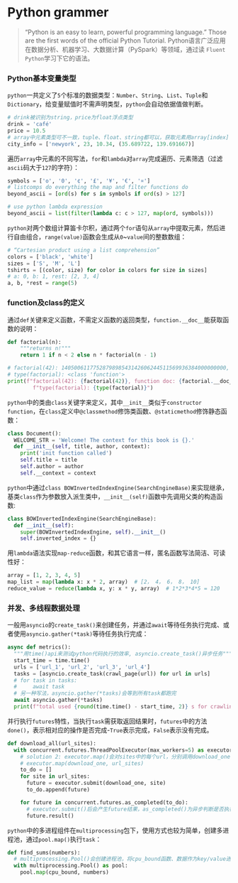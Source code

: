 # Python grammer
> “Python is an easy to learn, powerful programming language.” Those are the first words of the official Python Tutorial. Python语言广泛应用在数据分析、机器学习、大数据计算（PySpark）等领域，通过读 `Fluent Python`学习下它的语法。

### Python基本变量类型
`python`一共定义了`5`个标准的数据类型：`Number`、`String`、`List`、`Tuple`和`Dictionary`，给变量赋值时不需声明类型，`python`会自动依据值做判断。
```python
# drink被识别为string，price为float浮点类型
drink = 'café'
price = 10.5
# array中元素类型可不一致，tuple、float、string都可以，获取元素用array[index]
city_info = ['newyork', 23, 10.34, (35.689722, 139.691667)]
```
遍历`array`中元素的不同写法，`for`和`lambda`对`array`完成遍历、元素筛选（过滤`ascii`码大于`127`的字符）：
```python
symbols = ['o', '0', '¢', '£', '¥', '€', '¤']
# listcomps do everything the map and filter functions do
beyond_ascii = [ord(s) for s in symbols if ord(s) > 127]

# use python lambda expression
beyond_ascii = list(filter(lambda c: c > 127, map(ord, symbols)))
```
`python`对两个数组计算笛卡尔积，通过两个`for`语句从`array`中提取元素，然后进行自由组合，`range(value)`函数会生成从`0`~`value`间的整数数组：
```python
# “Cartesian product using a list comprehension”
colors = ['black', 'white']
sizes = ['S', 'M', 'L']
tshirts = [(color, size) for color in colors for size in sizes]
# a: 0, b: 1, rest: [2, 3, 4]
a, b, *rest = range(5)
```
### function及class的定义
通过`def`关键来定义函数，不需定义函数的返回类型，`function.__doc__`能获取函数的说明：
```python
def factorial(n):
    """returns n!"""
    return 1 if n < 2 else n * factorial(n - 1)

# factorial(42): 1405006117752879898543142606244511569936384000000000, function doc: returns n!,
# type(factorial): <class 'function'>
print(f"factorial(42): {factorial(42)}, function doc: {factorial.__doc__}, "
        f"type(factorial): {type(factorial)}")
```
`python`中的类由`class`关键字来定义，其中`__init__`类似于`constructor function`，在`class`定义中`@classmethod`修饰类函数、`@staticmethod`修饰静态函数：
```python
class Document():
  WELCOME_STR = 'Welcome! The context for this book is {}.'
  def __init__(self, title, author, context):
    print('init function called')
    self.title = title
    self.author = author
    self.__context = context
```
`python`中通过`class BOWInvertedIndexEngine(SearchEngineBase)`来实现继承，基类`class`作为参数放入派生类中，`__init__(self)`函数中先调用父类的构造函数:
```python
class BOWInvertedIndexEngine(SearchEngineBase):
  def __init__(self):
    super(BOWInvertedIndexEngine, self).__init__()
    self.inverted_index = {}
```
用`lambda`语法实现`map-reduce`函数，和其它语言一样，匿名函数写法简洁、可读性好：
```Python
array = [1, 2, 3, 4, 5]
map_list = map(lambda x: x * 2, array)  # [2， 4， 6， 8， 10]
reduce_value = reduce(lambda x, y: x * y, array)  # 1*2*3*4*5 = 120
```
### 并发、多线程数据处理
一般用`asyncio`的`create_task()`来创建任务，并通过`await`等待任务执行完成、或者使用`asyncio.gather(*task)`等待任务执行完成：
```python
async def metrics():
  """用time()api来测试python代码执行的效率, asyncio.create_task()异步任务"""
  start_time = time.time()
  urls = ['url_1', 'url_2', 'url_3', 'url_4']
  tasks = [asyncio.create_task(crawl_page(url)) for url in urls]
  # for task in tasks:
  # 	await task
  # 另一种写法，asyncio.gather(*tasks)会等到所有task都跑完
  await asyncio.gather(*tasks)
  print(f"total used {round(time.time() - start_time, 2)} s for crawling webpage")
```
并行执行`futures`特性，当执行`task`需获取返回结果时，`futures`中的方法`done()`，表示相对应的操作是否完成-`True`表示完成，`False`表示没有完成。
```Python
def download_all(url_sites):
  with concurrent.futures.ThreadPoolExecutor(max_workers=5) as executor:
    # solution 2: executor.map()会对sites中的每个url，分别调用download_one函数，max_workers默认用cpu数
    # executor.map(download_one, url_sites)
    to_do = []
    for site in url_sites:
      future = executor.submit(download_one, site)
      to_do.append(future)

    for future in concurrent.futures.as_completed(to_do):
      # executor.submit()后会产生future结果，as_completed()为异步判断是否执行完
      future.result()
```
`python`中的多进程组件在`multiprocessing`包下，使用方式也较为简单，创建多进程池，通过`pool.map()`执行`task`：
```python
def find_sums(numbers):
  # multiprocessing.Pool()会创建进程池，将cpu_bound函数、数据作为key/value进行计算
  with multiprocessing.Pool() as pool:
    pool.map(cpu_bound, numbers)
```
